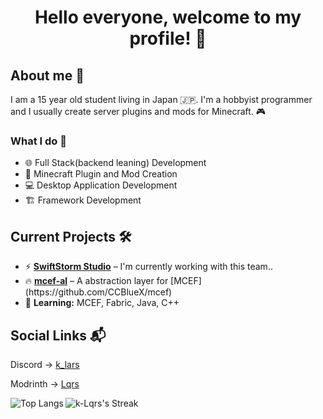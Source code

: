 <h1 align="center">Hello everyone, welcome to my profile! 👋</h1>

<h2>About me 📘</h2>
<p>I am a 15 year old student living in Japan 🇯🇵. I'm a hobbyist programmer and I usually create server plugins and mods for Minecraft. 🎮</p>

<h3>What I do 🚀</h3>
<ul>
  <li>🌐 Full Stack(backend leaning) Development</li>
  <li>🧩 Minecraft Plugin and Mod Creation</li>
  <li>💻 Desktop Application Development</li>
  <li>🏗️ Framework Development</li>
</ul>

<h2>Current Projects 🛠️</h2>
<ul>
  <li>⚡ <strong><a href="https://github.com/SwiftStorm-Studio">SwiftStorm Studio</a></strong> – I'm currently working with this team.<strong><a href=""></a></strong>. </li>
  <li>🔥 <strong><a href="https://github.com/K-Lqrs/mcef-al">mcef-al</a></strong> – A abstraction layer for [MCEF](https://github.com/CCBlueX/mcef)</li>
  <li>🌱 <strong>Learning:</strong> MCEF, Fabric, Java, C++</li>
</ul>

<h2>Social Links 📬</h2>
<p>Discord -> <a href="https://discordapp.com/users/959721106816770088">k_lars</a></p>
<p>Modrinth -> <a href="https://modrinth.com/user/Lqrs">Lqrs</a></p>

<!-- GitHub Readme Stats -->
<div>
  <img align="left" alt="Top Langs" src="https://github-readme-stats.vercel.app/api/top-langs/?username=K-Lqrs&layout=compact&langs_count=10&show_icons=true&hide_border=true&theme=radical"/>
  <img alt="k-Lqrs's Streak" src="https://github-readme-streak-stats.herokuapp.com/?user=k-Lqrs&theme=tokyonight&hide_border=true"/>
</div>
<!-- Clear floating elements -->
<br clear="left"/>
